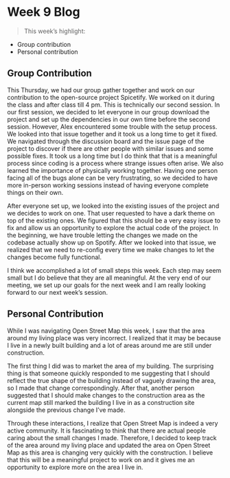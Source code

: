 # Week 9 Blog

> This week’s highlight:
- Group contribution
- Personal contribution
> 

## Group Contribution

This Thursday, we had our group gather together and work on our contribution to the open-source project Spicetify. We worked on it during the class and after class till 4 pm. This is technically our second session. In our first session, we decided to let everyone in our group download the project and set up the dependencies in our own time before the second session. However, Alex encountered some trouble with the setup process. We looked into that issue together and it took us a long time to get it fixed. We navigated through the discussion board and the issue page of the project to discover if there are other people with similar issues and some possible fixes. It took us a long time but I do think that that is a meaningful process since coding is a process where strange issues often arise. We also learned the importance of physically working together. Having one person facing all of the bugs alone can be very frustrating, so we decided to have more in-person working sessions instead of having everyone complete things on their own.

After everyone set up, we looked into the existing issues of the project and we decides to work on one. That user requested to have a dark theme on top of the existing ones. We figured that this should be a very easy issue to fix and allow us an opportunity to explore the actual code of the project. In the beginning, we have trouble letting the changes we made on the codebase actually show up on Spotify. After we looked into that issue, we realized that we need to re-config every time we make changes to let the changes become fully functional.

I think we accomplished a lot of small steps this week. Each step may seem small but I do believe that they are all meaningful. At the very end of our meeting, we set up our goals for the next week and I am really looking forward to our next week’s session.

## Personal Contribution

While I was navigating Open Street Map this week, I saw that the area around my living place was very incorrect. I realized that it may be because I live in a newly built building and a lot of areas around me are still under construction.

The first thing I did was to market the area of my building. The surprising thing is that someone quickly responded to me suggesting that I should reflect the true shape of the building instead of vaguely drawing the area, so I made that change correspondingly. After that, another person suggested that I should make changes to the construction area as the current map still marked the building I live in as a construction site alongside the previous change I’ve made.

Through these interactions, I realize that Open Street Map is indeed a very active community. It is fascinating to think that there are actual people caring about the small changes I made. Therefore, I decided to keep track of the area around my living place and updated the area on Open Street Map as this area is changing very quickly with the construction. I believe that this will be a meaningful project to work on and it gives me an opportunity to explore more on the area I live in.
